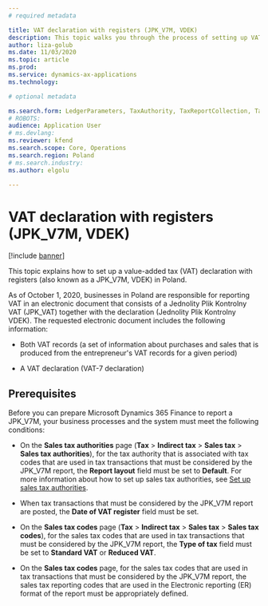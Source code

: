 ```yaml
---
# required metadata

title: VAT declaration with registers (JPK_V7M, VDEK)
description: This topic walks you through the process of setting up VAT declaration with registers (also called JPK_V7M, VDEK) in Poland. 
author: liza-golub
ms.date: 11/03/2020
ms.topic: article
ms.prod: 
ms.service: dynamics-ax-applications
ms.technology: 

# optional metadata

ms.search.form: LedgerParameters, TaxAuthority, TaxReportCollection, TaxTable
# ROBOTS: 
audience: Application User
# ms.devlang: 
ms.reviewer: kfend
ms.search.scope: Core, Operations
ms.search.region: Poland
# ms.search.industry: 
ms.author: elgolu

---
```


# VAT declaration with registers (JPK_V7M, VDEK)

[!include [banner](../includes/banner.md)]

This topic explains how to set up a value-added tax (VAT) declaration with
registers (also known as a JPK_V7M, VDEK) in Poland.

As of October 1, 2020, businesses in Poland are responsible for reporting VAT in
an electronic document that consists of a Jednolity Plik Kontrolny VAT (JPK_VAT)
together with the declaration (Jednolity Plik Kontrolny VDEK). The requested
electronic document includes the following information:

-   Both VAT records (a set of information about purchases and sales that is
    produced from the entrepreneur's VAT records for a given period)

-   A VAT declaration (VAT-7 declaration)

## Prerequisites

Before you can prepare Microsoft Dynamics 365 Finance to report a JPK_V7M, your
business processes and the system must meet the following conditions:

-   On the **Sales tax authorities** page (**Tax** \> **Indirect tax** \>
    **Sales tax** \> **Sales tax authorities**), for the tax authority that is
    associated with tax codes that are used in tax transactions that must be
    considered by the JPK_V7M report, the **Report layout** field must be set to
    **Default**. For more information about how to set up sales tax authorities,
    see [Set up sales tax
    authorities](https://docs.microsoft.com/dynamics365/finance/general-ledger/tasks/set-up-sales-tax-authorities).

-   When tax transactions that must be considered by the JPK_V7M report are
    posted, the **Date of VAT register** field must be set.

-   On the **Sales tax codes** page (**Tax** \> **Indirect tax** \> **Sales
    tax** \> **Sales tax codes**), for the sales tax codes that are used in tax
    transactions that must be considered by the JPK_V7M report, the **Type of
    tax** field must be set to **Standard VAT** or **Reduced VAT**.

-   On the **Sales tax codes** page, for the sales tax codes that are used in
    tax transactions that must be considered by the JPK_V7M report, the sales
    tax reporting codes that are used in the Electronic reporting (ER) format of
    the report must be appropriately defined.

